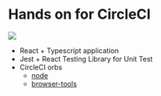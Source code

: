 # Hands on for CircleCI

![](https://user-images.githubusercontent.com/8651308/133074306-51a45e90-08bc-4be7-90f7-21d8c7df5c9c.png)

* React + Typescript application
* Jest + React Testing Library for Unit Test
* CircleCI orbs
    * [node](https://circleci.com/developer/ja/orbs/orb/circleci/node)
    * [browser-tools](https://circleci.com/developer/ja/orbs/orb/circleci/browser-tools)
